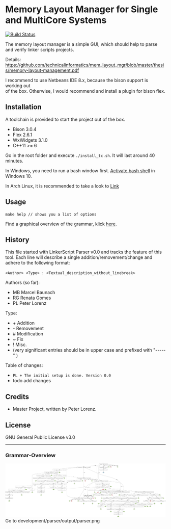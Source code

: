 # Memory Layout Manager for Single and MultiCore Systems
[![Build Status](https://travis-ci.org/tompollard/phd_thesis_markdown.svg?branch=master)](https://travis-ci.org/tompollard/phd_thesis_markdown)  

 The memory layout manager is a simple GUI, which should help to parse and
 verify linker scripts projects.
 
 Details: https://github.com/technicalinformatics/mem_layout_mgr/blob/master/thesis/memory-layout-management.pdf

 I recommend to use Netbeans IDE 8.x, because the bison support is working out  
 of the box. Otherwise, I would recommend and install a  plugin for bison flex.
 

## Installation

A toolchain is provided to start the project out of the box.

  * Bison 3.0.4
  * Flex 2.6.1
  * WxWidgets 3.1.0
  * C++11 >= 6

Go in the root folder and execute
`./install_tc.sh`.
It will last around 40 minutes.

In Windows, you need to run a bash window first. [Activate bash shell](http://www.windowscentral.com/how-install-bash-shell-command-line-windows-10)
in Windows 10.  

In Arch Linux, it is recommended to take a look to [Link](https://wiki.filezilla-project.org/Compiling_FileZilla_3_under_Windows)

## Usage

    make help // shows you a list of options

Find a graphical overview of the grammar, klick [here](#Grammar-Overview).

## History

This file started with LinkerScript Parser v0.0 and tracks the feature of this tool.
Each line will describe a single addition/removement/change and adhere to the following format:

`<Author> <Type> : <Textual_description_without_linebreak>`

Authors (so far):

  * MB   Marcel Baunach
  * RG   Renata Gomes
  * PL   Peter Lorenz

Type:

  * \+ Addition
  * \- Removement
  * \# Modification
  * \~ Fix
  * \! Misc.
  * (very significant entries should be in upper case and prefixed with "-----" )

Table of changes:

  * `PL + The initial setup is done. Version 0.0`
  * todo add changes

## Credits

  * Master Project, written by Peter Lorenz.

## License

GNU General Public License v3.0

---

### Grammar-Overview

![Result](https://github.com/technicalinformatics/mem_layout_mgr/blob/master/development/parser/output/parser.png)
Go to development/parser/output/parser.png
